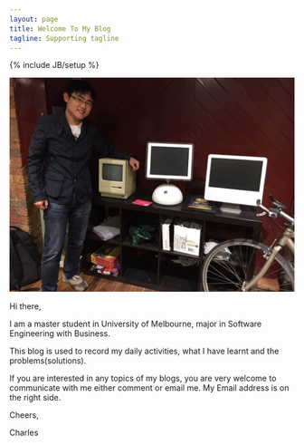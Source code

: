 ```yaml
---
layout: page
title: Welcome To My Blog
tagline: Supporting tagline
---
```

{% include JB/setup %}


<img src="/assets/photos/codebrew2016.jpeg" alt="codebrew2016" style="width: 630px;"/>

Hi there,

I am a master student in University of Melbourne, major in Software Engineering with Business.

This blog is used to record my daily activities, what I have learnt and the problems(solutions).

If you are interested in any topics of my blogs, you are very welcome to communicate with me either comment or email me. My Email address is on the right side.

Cheers,

Charles